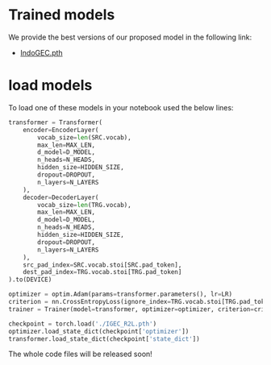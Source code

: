 

# Trained models
We provide the best versions of our proposed model in the following link: 

- [IndoGEC.pth](https://drive.google.com/file/d/1NLjHD2ItLx68DQOYQuH1DvvzhnrNM74d/view?usp=sharing)



# load models
To load one of these models in your notebook used the below lines: 

```py
transformer = Transformer(
    encoder=EncoderLayer(
        vocab_size=len(SRC.vocab),
        max_len=MAX_LEN,
        d_model=D_MODEL,
        n_heads=N_HEADS,
        hidden_size=HIDDEN_SIZE,
        dropout=DROPOUT,
        n_layers=N_LAYERS
    ),
    decoder=DecoderLayer(
        vocab_size=len(TRG.vocab),
        max_len=MAX_LEN,
        d_model=D_MODEL,
        n_heads=N_HEADS,
        hidden_size=HIDDEN_SIZE,
        dropout=DROPOUT,
        n_layers=N_LAYERS
    ),
    src_pad_index=SRC.vocab.stoi[SRC.pad_token],
    dest_pad_index=TRG.vocab.stoi[TRG.pad_token]
).to(DEVICE)

optimizer = optim.Adam(params=transformer.parameters(), lr=LR)
criterion = nn.CrossEntropyLoss(ignore_index=TRG.vocab.stoi[TRG.pad_token])
trainer = Trainer(model=transformer, optimizer=optimizer, criterion=criterion)

checkpoint = torch.load('./IGEC_R2L.pth')
optimizer.load_state_dict(checkpoint['optimizer'])          
transformer.load_state_dict(checkpoint['state_dict'])
```
The whole code files will be released soon!
